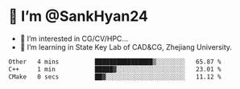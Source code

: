 # 👋 I’m @SankHyan24

- 👀 I’m interested in CG/CV/HPC...
- 🌱 I’m learning in State Key Lab of CAD&CG, Zhejiang University.

<!---
SankHyan24/SankHyan24 is a ✨ special ✨ repository because its `README.md` (this file) appears on your GitHub profile.
You can click the Preview link to take a look at your changes.
--->
<!--START_SECTION:waka-->

```txt
Other   4 mins          ████████████████▒░░░░░░░░   65.87 %
C++     1 min           █████▓░░░░░░░░░░░░░░░░░░░   23.01 %
CMake   0 secs          ██▓░░░░░░░░░░░░░░░░░░░░░░   11.12 %
```

<!--END_SECTION:waka-->

